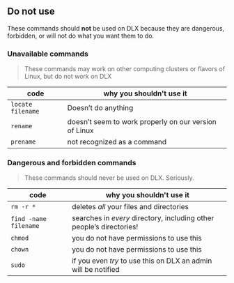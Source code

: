 ## Do not use

These commands should **not** be used on DLX because they are dangerous, forbidden, or will not do what you want them to do.

### Unavailable commands

> These commands may work on other computing clusters or flavors of Linux, but do not work on DLX

| code | why you shouldn't use it |
| ----- | ----- |
| `locate filename` | Doesn’t do anything |
| `rename` | doesn’t seem to work properly on our version of Linux |
| `prename` | not recognized as a command |

### Dangerous and forbidden commands

> These commands should never be used on DLX. Seriously.

| code | why you shouldn't use it |
| ----- | ----- |
| `rm -r *` | deletes *all* your files and directories |
| `find -name filename` | searches in *every* directory, including other people’s directories! |
| `chmod` | you do not have permissions to use this |
| `chown` | you do not have permissions to use this |
| `sudo` | if you even *try* to use this on DLX an admin will be notified |


